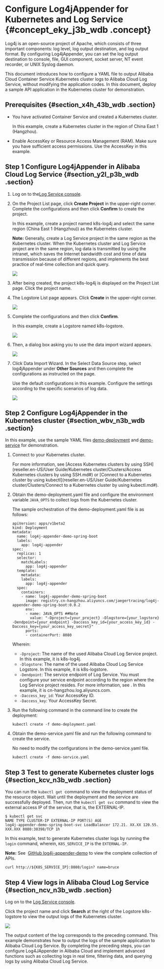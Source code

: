 # Configure Log4jAppender for Kubernetes and Log Service {#concept_eky_j3b_wdb .concept}

Log4j is an open-source project of Apache, which consists of three important components: log level, log output destination, and log output format. By configuring Log4jAppender, you can set the log output destination to console, file, GUI component, socket server, NT event recorder, or UNIX Syslog daemon.

This document introduces how to configure a YAML file to output Alibaba Cloud Container Service Kubernetes cluster logs to Alibaba Cloud Log Service, without modifying the application codes. In this document, deploy a sample API application in the Kubernetes cluster for demonstration.

## Prerequisites {#section_x4h_43b_wdb .section}

-   You have activated Container Service and created a Kubernetes cluster.

    In this example, create a Kubernetes cluster in the region of China East 1 \(Hangzhou\).

-   Enable AccessKey or Resource Access Management \(RAM\). Make sure you have sufficient access permissions. Use the AccessKey in this example.

## Step 1 Configure Log4jAppender in Alibaba Cloud Log Service {#section_y2l_p3b_wdb .section}

1.  Log on to the[Log Service console](https://partners-intl.console.aliyun.com/#/sls).
2.  On the Project List page, click **Create Project** in the upper-right corner. Complete the configurations and then click **Confirm** to create the project.

    In this example, create a project named k8s-log4j and select the same region \(China East 1 \(Hangzhou\)\) as the Kubernetes cluster.

    **Note:** Generally, create a Log Service project in the same region as the Kubernetes cluster. When the Kubernetes cluster and Log Service project are in the same region, log data is transmitted by using the intranet, which saves the Internet bandwidth cost and time of data transmission because of different regions, and implements the best practice of real-time collection and quick query.

    ![](http://static-aliyun-doc.oss-cn-hangzhou.aliyuncs.com/assets/img/6944/4689_en-US.png)

3.  After being created, the project k8s-log4j is displayed on the Project List page. Click the project name.
4.  The Logstore List page appears. Click **Create** in the upper-right corner.

    ![](http://static-aliyun-doc.oss-cn-hangzhou.aliyuncs.com/assets/img/6944/4690_en-US.png)

5.  Complete the configurations and then click **Confirm**.

    In this example, create a Logstore named k8s-logstore.

    ![](http://static-aliyun-doc.oss-cn-hangzhou.aliyuncs.com/assets/img/6944/4691_en-US.png)

6.  Then, a dialog box asking you to use the data import wizard appears.

    ![](http://static-aliyun-doc.oss-cn-hangzhou.aliyuncs.com/assets/img/6944/4692_en-US.png)

7.  Click Data Import Wizard. In the Select Data Source step, select log4jAppender under **Other Sources** and then complete the configurations as instructed on the page.

    Use the default configurations in this example. Configure the settings according to the specific scenarios of log data.

    ![](http://static-aliyun-doc.oss-cn-hangzhou.aliyuncs.com/assets/img/6944/4693_en-US.png)


## Step 2 Configure Log4jAppender in the Kubernetes cluster {#section_wbv_n3b_wdb .section}

In this example, use the sample YAML files [demo-deployment](https://github.com/brucewu-fly/log4j-appender-demo-spring-boot/blob/master/k8s/demo-deployment.yaml) and [demo-service](https://github.com/brucewu-fly/log4j-appender-demo-spring-boot/blob/master/k8s/demo-service.yaml) for demonstration.

1.  Connect to your Kubernetes cluster.

    For more information, see [Access Kubernetes clusters by using SSH](reseller.en-US/User Guide/Kubernetes cluster/Clusters/Access Kubernetes clusters by using SSH.md#) or [Connect to a Kubernetes cluster by using kubectl](reseller.en-US/User Guide/Kubernetes cluster/Clusters/Connect to a Kubernetes cluster by using kubectl.md#).

2.  Obtain the demo-deployment.yaml file and configure the environment variable `JAVA_OPTS` to collect logs from the Kubernetes cluster.

    The sample orchestration of the demo-deployment.yaml file is as follows:

    ```
    apiVersion: apps/v1beta2
    kind: Deployment
    metadata:
      name: log4j-appender-demo-spring-boot
      labels:
        app: log4j-appender
    spec:
      replicas: 1
      selector:
        matchLabels:
          app: log4j-appender
      template:
        metadata:
        labels:
          app: log4j-appender
      spec:
        containers:
        - name: log4j-appender-demo-spring-boot
          image: registry.cn-hangzhou.aliyuncs.com/jaegertracing/log4j-appender-demo-spring-boot:0.0.2
          env:
          - name: JAVA_OPTS ##Note
            value: "-Dproject={your_project} -Dlogstore={your_logstore} -Dendpoint={your_endpoint} -Daccess_key_id={your_access_key_id} -Daccess_key={your_access_key_secret}"
          ports:
          - containerPort: 8080
    ```

    Wherein:

    -   `-Dproject`: The name of the used Alibaba Cloud Log Service project. In this example, it is k8s-log4j.
    -   `-Dlogstore`: The name of the used Alibaba Cloud Log Service Logstore. In this example, it is k8s-logstore.
    -   `-Dendpoint`: The service endpoint of Log Service. You must configure your service endpoint according to the region where the Log Service project resides. For more information, see . In this example, it is cn-hangzhou.log.aliyuncs.com.
    -   `-Daccess_key_id`: Your AccessKey ID.
    -   `-Daccess_key`: Your AccessKey Secret.
3.  Run the following command in the command line to create the deployment:

    ```
    kubectl create -f demo-deployment.yaml
    ```

4.  Obtain the demo-service.yaml file and run the following command to create the service.

    No need to modify the configurations in the demo-service.yaml file.

    ```
    kubectl create -f demo-service.yaml
    ```


## Step 3 Test to generate Kubernetes cluster logs {#section_kcv_n3b_wdb .section}

You can run the `kubectl get`  command to view the deployment status of the resource object. Wait until the deployment and the service are successfully deployed. Then, run the `kubectl get svc` command to view the external access IP of the service, that is, the EXTERNAL-IP.

```
$ kubectl get svc
NAME TYPE CLUSTER-IP EXTERNAL-IP PORT(S) AGE
log4j-appender-demo-spring-boot-svc LoadBalancer 172.21. XX.XX 120.55. XXX.XXX 8080:30398/TCP 1h
```

In this example, test to generate Kubernetes cluster logs by running the `login` command, wherein, `K8S_SERVICE_IP` is the `EXTERNAL-IP`.

**Note:** See  [GitHub log4j-appender-demo](https://github.com/brucewu-fly/log4j-appender-demo-spring-boot) to view the complete collection of APIs.

```
curl http://${K8S_SERVICE_IP}:8080/login? name=bruce
```

## Step 4 View logs in Alibaba Cloud Log Service {#section_ncv_n3b_wdb .section}

Log on to the [Log Service console](https://partners-intl.console.aliyun.com/#/sls).

Click the project name and click **Search** at the right of the Logstore k8s-logstore to view the output logs of the Kubernetes cluster.

![](http://static-aliyun-doc.oss-cn-hangzhou.aliyuncs.com/assets/img/6944/4694_en-US.png)

The output content of the log corresponds to the preceding command. This example demonstrates how to output the logs of the sample application to Alibaba Cloud Log Service. By completing the preceding steps, you can configure Log4JAppender in Alibaba Cloud and implement advanced functions such as collecting logs in real time, filtering data, and querying logs by using Alibaba Cloud Log Service.

